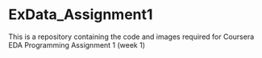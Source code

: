 # ExData_Assignment1
This is a repository containing the code and images required for Coursera EDA Programming Assignment 1 (week 1)

